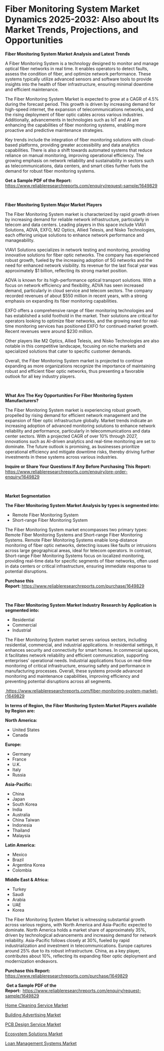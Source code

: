 <p><h1>Fiber Monitoring System Market Dynamics 2025-2032: Also about Its Market Trends, Projections, and Opportunities</h1></p><p><strong>Fiber Monitoring System Market Analysis and Latest Trends</strong></p>
<p><p>A Fiber Monitoring System is a technology designed to monitor and manage optical fiber networks in real time. It enables operators to detect faults, assess the condition of fiber, and optimize network performance. These systems typically utilize advanced sensors and software tools to provide insights into the health of fiber infrastructure, ensuring minimal downtime and efficient maintenance.</p><p>The Fiber Monitoring System Market is expected to grow at a CAGR of 4.5% during the forecast period. This growth is driven by increasing demand for high-speed internet, the expansion of telecommunications networks, and the rising deployment of fiber optic cables across various industries. Additionally, advancements in technologies such as IoT and AI are enhancing the capabilities of fiber monitoring systems, enabling more proactive and predictive maintenance strategies.</p><p>Key trends include the integration of fiber monitoring solutions with cloud-based platforms, providing greater accessibility and data analytics capabilities. There is also a shift towards automated systems that reduce reliance on manual monitoring, improving operational efficiency. The growing emphasis on network reliability and sustainability in sectors such as telecommunications, data centers, and smart cities further fuels the demand for robust fiber monitoring systems.</p></p>
<p><strong>Get a Sample PDF of the Report:&nbsp;</strong> <a href="https://www.reliableresearchreports.com/enquiry/request-sample/1649829?utm_campaign=118&utm_medium=2&utm_source=Github&utm_content=ia&utm_term=09032025&utm_id=fiber-monitoring-system">https://www.reliableresearchreports.com/enquiry/request-sample/1649829</a></p>
<p>&nbsp;</p>
<p><strong>Fiber Monitoring System Major Market Players</strong></p>
<p><p>The Fiber Monitoring System market is characterized by rapid growth driven by increasing demand for reliable network infrastructure, particularly in telecom and data centers. Leading players in this space include VIAVI Solutions, ADVA, EXFO, M2 Optics, Allied Telesis, and Nisko Technologies, each offering unique solutions to enhance network performance and manageability. </p><p>VIAVI Solutions specializes in network testing and monitoring, providing innovative solutions for fiber optic networks. The company has experienced robust growth, fueled by the increasing adoption of 5G networks and the need for enhanced network visibility. Its revenue for the last fiscal year was approximately $1 billion, reflecting its strong market position.</p><p>ADVA is known for its high-performance optical transport solutions. With a focus on network efficiency and flexibility, ADVA has seen increased demand, particularly in cloud service and telecom sectors. The company recorded revenues of about $550 million in recent years, with a strong emphasis on expanding its fiber monitoring capabilities.</p><p>EXFO offers a comprehensive range of fiber monitoring technologies and has established a solid foothold in the market. Their solutions are critical for operators looking to optimize fiber networks, and the growing need for real-time monitoring services has positioned EXFO for continued market growth. Recent revenues were around $230 million.</p><p>Other players like M2 Optics, Allied Telesis, and Nisko Technologies are also notable in this competitive landscape, focusing on niche markets and specialized solutions that cater to specific customer demands.</p><p>Overall, the Fiber Monitoring System market is projected to continue expanding as more organizations recognize the importance of maintaining robust and efficient fiber optic networks, thus presenting a favorable outlook for all key industry players.</p></p>
<p>&nbsp;</p>
<p><strong>What Are The Key Opportunities For Fiber Monitoring System Manufacturers?</strong></p>
<p><p>The Fiber Monitoring System market is experiencing robust growth, propelled by rising demand for efficient network management and the expansion of fiber optic infrastructure globally. Market trends indicate an increasing adoption of advanced monitoring solutions to enhance network reliability and performance, particularly in telecommunications and data center sectors. With a projected CAGR of over 10% through 2027, innovations such as AI-driven analytics and real-time monitoring are set to dominate. The future outlook is promising, as businesses prioritize operational efficiency and mitigate downtime risks, thereby driving further investments in these systems across various industries.</p></p>
<p><strong>Inquire or Share Your Questions If Any Before Purchasing This Report:</strong> <a href="https://www.reliableresearchreports.com/enquiry/pre-order-enquiry/1649829?utm_campaign=118&utm_medium=2&utm_source=Github&utm_content=ia&utm_term=09032025&utm_id=fiber-monitoring-system">https://www.reliableresearchreports.com/enquiry/pre-order-enquiry/1649829</a></p>
<p>&nbsp;</p>
<p><strong>Market Segmentation</strong></p>
<p><strong>The Fiber Monitoring System Market Analysis by types is segmented into:</strong></p>
<p><ul><li>Remote Fiber Monitoring System</li><li>Short-range Fiber Monitoring System</li></ul></p>
<p><p>The Fiber Monitoring System market encompasses two primary types: Remote Fiber Monitoring Systems and Short-range Fiber Monitoring Systems. Remote Fiber Monitoring Systems enable long-distance monitoring of fiber optic networks, detecting issues like faults or intrusions across large geographical areas, ideal for telecom operators. In contrast, Short-range Fiber Monitoring Systems focus on localized monitoring, providing real-time data for specific segments of fiber networks, often used in data centers or critical infrastructure, ensuring immediate response to potential disruptions.</p></p>
<p><strong>Purchase this Report:&nbsp;</strong><a href="https://www.reliableresearchreports.com/purchase/1649829?utm_campaign=118&utm_medium=2&utm_source=Github&utm_content=ia&utm_term=09032025&utm_id=fiber-monitoring-system">https://www.reliableresearchreports.com/purchase/1649829</a></p>
<p>&nbsp;</p>
<p><strong>The Fiber Monitoring System Market Industry Research by Application is segmented into:</strong></p>
<p><ul><li>Residential</li><li>Commercial</li><li>Industrial</li></ul></p>
<p><p>The Fiber Monitoring System market serves various sectors, including residential, commercial, and industrial applications. In residential settings, it enhances security and connectivity for smart homes. In commercial spaces, it facilitates network reliability and efficient communication, supporting enterprises' operational needs. Industrial applications focus on real-time monitoring of critical infrastructure, ensuring safety and performance in manufacturing processes. Overall, these systems provide advanced monitoring and maintenance capabilities, improving efficiency and preventing potential disruptions across all segments.</p></p>
<p><a href="https://www.reliableresearchreports.com/fiber-monitoring-system-market-r1649829?utm_campaign=118&utm_medium=2&utm_source=Github&utm_content=ia&utm_term=09032025&utm_id=fiber-monitoring-system">&nbsp;https://www.reliableresearchreports.com/fiber-monitoring-system-market-r1649829</a></p>
<p><strong>In terms of Region, the Fiber Monitoring System Market Players available by Region are:</strong></p>
<p>
    <p> <strong> North America: </strong>
        <ul>
            <li>United States</li>
            <li>Canada</li>
        </ul>
        </p> 
    <p> <strong> Europe: </strong>
        <ul>
            <li>Germany</li>
            <li>France</li>
            <li>U.K.</li>
            <li>Italy</li>
            <li>Russia</li>
        </ul>
        </p> 
    <p> <strong> Asia-Pacific: </strong>
        <ul>
            <li>China</li>
            <li>Japan</li>
            <li>South Korea</li>
            <li>India</li>
            <li>Australia</li>
            <li>China Taiwan</li>
            <li>Indonesia</li>
            <li>Thailand</li>
            <li>Malaysia</li>
        </ul>
        </p> 
    <p> <strong> Latin America: </strong>
        <ul>
            <li>Mexico</li>
            <li>Brazil</li>
            <li>Argentina Korea</li>
            <li>Colombia</li>
        </ul>
        </p> 
    <p> <strong> Middle East & Africa: </strong>
        <ul>
            <li>Turkey</li>
            <li>Saudi</li>
            <li>Arabia</li>
            <li>UAE</li>
            <li>Korea</li>
        </ul>
    </p>
    </p>
<p><p>The Fiber Monitoring System Market is witnessing substantial growth across various regions, with North America and Asia-Pacific expected to dominate. North America holds a market share of approximately 35%, driven by technological advancements and increasing demand for network reliability. Asia-Pacific follows closely at 30%, fueled by rapid industrialization and investment in telecommunications. Europe captures around 25% due to its robust infrastructure. China, as a key player, contributes about 10%, reflecting its expanding fiber optic deployment and modernization endeavors.</p></p>
<p><strong>Purchase this Report: </strong><a href="https://www.reliableresearchreports.com/purchase/1649829?utm_campaign=118&utm_medium=2&utm_source=Github&utm_content=ia&utm_term=09032025&utm_id=fiber-monitoring-system">https://www.reliableresearchreports.com/purchase/1649829</a></p>
<p>&nbsp;<strong>Get a Sample PDF of the Report:&nbsp;&nbsp;</strong><a href="https://www.reliableresearchreports.com/enquiry/request-sample/1649829?utm_campaign=118&utm_medium=2&utm_source=Github&utm_content=ia&utm_term=09032025&utm_id=fiber-monitoring-system">https://www.reliableresearchreports.com/enquiry/request-sample/1649829</a></p>
<p><strong></strong></p>
<p><p><a href="https://github.com/mokeleveisel/Market-Research-Report-List-1/blob/main/home-cleaning-service-market.md?utm_campaign=118&utm_medium=2&utm_source=Github&utm_content=ia&utm_term=09032025&utm_id=fiber-monitoring-system">Home Cleaning Service Market</a></p><p><a href="https://github.com/elroddrewspm/Market-Research-Report-List-1/blob/main/building-advertising-market.md?utm_campaign=118&utm_medium=2&utm_source=Github&utm_content=ia&utm_term=09032025&utm_id=fiber-monitoring-system">Building Advertising Market</a></p><p><a href="https://github.com/baheraennika/Market-Research-Report-List-1/blob/main/pcb-design-service-market.md?utm_campaign=118&utm_medium=2&utm_source=Github&utm_content=ia&utm_term=09032025&utm_id=fiber-monitoring-system">PCB Design Service Market</a></p><p><a href="https://github.com/abidomamen/Market-Research-Report-List-1/blob/main/ecosystem-solutions-market.md?utm_campaign=118&utm_medium=2&utm_source=Github&utm_content=ia&utm_term=09032025&utm_id=fiber-monitoring-system">Ecosystem Solutions Market</a></p><p><a href="https://github.com/adelanwkadua/Market-Research-Report-List-1/blob/main/loan-management-systems-market.md?utm_campaign=118&utm_medium=2&utm_source=Github&utm_content=ia&utm_term=09032025&utm_id=fiber-monitoring-system">Loan Management Systems Market</a></p></p>